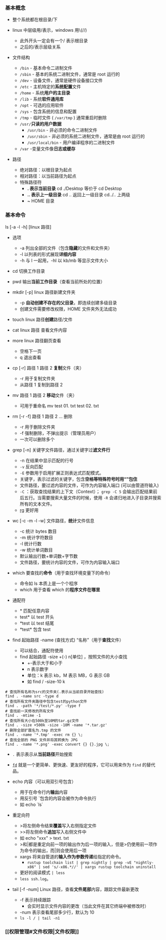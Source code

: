 ### 基本概念

- 整个系统都在根目录/下
- linux 中层级用/表示，windows 用\\(//)
  - 此外开头一定会有一个/ 表示根目录
  - 之后的/表示层级关系

- 文件结构
	- `/bin` - 基本命令二进制文件
	- `/sbin` - 基本的系统二进制文件，通常是 root 运行的
	- `/dev` - 设备文件，通常是硬件设备接口文件
	- `/etc` - 主机特定的**系统配置**文件
	- `/home` - 系统**用户的主目录**
	- `/lib` - 系统**软件通用库**
	- `/opt` - 可选的应用软件
	- `/sys` - 包含系统的信息和配置
	- `/tmp` - 临时文件 ( `/var/tmp` ) 通常重启时删除
	- `/usr/`**只读的用户数据**
	  - `/usr/bin` - 非必须的命令二进制文件
	  - `/usr/sbin` - 非必须的系统二进制文件，通常是由 root 运行的
	  - `/usr/local/bin` - 用户编译程序的二进制文件
	- `/var` -变量文件像**日志或缓存**

- 路径
  - 绝对路径：以根目录为起点
  - 相对路径：以当前路径为起点
  - 特殊路径符
    - **. 表示当前目录** cd ./Desktop 等价于 cd Desktop
    - **.. 表示上一级目录** cd .. 返回上一级目录 cd../.. 上两级
    - ~ HOME 目录

### 基本命令

ls [-a -l -h] [linux 路径]
  - 选项
    - -a 列出全部的文件（包含**隐藏**的文件和文件夹）
    - -l 以列表的形式展现**详细内容**
    - -h 与 l 一起用，-hl 以 kb/mb 等显示文件大小

- cd 切换工作目录
- pwd 输出**当前工作目录**（查看当前所处的位置）


- mkdir [-p] linux 路径新建文件夹
  - -p **自动创建不存在的父目录**，即连续创建多级目录
  - 创建文件需要修改权限，HOME 文件夹外无法成功

- touch linux 路径**创建**路径/文件
- cat linux 路径 查看文件内容
- more linux 路径翻页查看
  - 空格下一页
  - q 退出查看

- cp [-r] 路径 1 路径 2 **复制**文件（夹）
  - -r 用于复制文件夹
  - 从路径 1 复制到路径 2

- mv 路径 1 路径 2 **移动**文件（夹）
  - 可用于重命名 mv test 01. txt test 02. txt

- rm [-r -f] 路径 1 路径 2 ...  删除
  - -r 用于删除文件夹
  - -f 强制删除，不弹出提示（管理员用户）
  - 一次可以删除多个

- grep [-n] 关键字文件路径，通过关键字过**滤文件行**
  - -n 在结果中显示匹配的行号
  - `-v` 反向匹配
  - `-E` 参数用于启用扩展正则表达式匹配模式。
  - 关键字，表示过滤的关键字，包含**空格等特殊符号时用“”包住**
  - 文件路径，要过滤内容的文件，可作为内容输入端口 (可以由管道符输入)
  - `-C` ：获取查找结果的上下文（Context）； `grep -C 5` 会输出匹配结果前后五行。当需要搜索大量文件的时候，使用 `-R` 会递归地进入子目录并搜索所有的文本文件。
  -   [rg](https://github.com/BurntSushi/ripgrep) 更好用

- wc [-c -m -l -w] 文件路径，**统计**文件信息
  - -c 统计 bytes 数目
  - -m 统计字符数目
  - -l 统计行数
  - -w 统计单词数目
  - 默认输出行数+单词数+字节数
  - 文件路径，要统计内容的文件，可作为内容输入端口

- which 要查找的**命令**（用于查找环境变量下的命令）
  - 命令如 ls 本质上是一个个程序
  - which 用于查看 which 的**程序文件在哪里**

- 通配符
  - \* 匹配任意内容
  - test\* 以 test 开头
  - \*test 以 test 结尾
  - \*test\* 包含 test

- find 起始路径 -name (查找方式) “名称”（用于**查找**文件）
  - 可以结合，通配符使用
  - find 起始路径 -size +(-) n[单位] ，按照文件的大小查找
    - \+\-表示大于和小于
    - n 表示数字
    - 单位：k 表示 kb，M 表示 MB，G 表示 GB
    - 如 find / -size-10 k

```shell
# 查找所有名称为src的文件夹(.表示从当前目录开始查找)
find . -name src -type d
# 查找所有文件夹路径中包含test的python文件
find . -path '*/test/*.py' -type f
# 查找前一天修改的所有文件
find . -mtime -1
# 查找所有大小在500k至10M的tar.gz文件
find . -size +500k -size -10M -name '*.tar.gz'
# 删除全部扩展名为.tmp 的文件
find . -name '*.tmp' -exec rm {} \;
# 查找全部的 PNG 文件并将其转换为 JPG
find . -name '*.png' -exec convert {} {}.jpg \;
```
- `.` 表示表示从**当前路径**开始搜索
- [`fd`](https://github.com/sharkdp/fd) 就是一个更简单、更快速、更友好的程序，它可以用来作为 `find` 的替代品。

- echo 内容（可以用双引号包含）
  - 用于在命令行内**输出**内容
  - 用反引号 `包含的内容会被作为命令执行
  - 如 echo  \`ls\`

- 重定向符
  - \>将左侧命令结果**覆盖**写入右侧指定文件
  - \>>将左侧命令**追加**写入右侧文件中
  - 如 echo "xxx" > text. txt
  - \>和|都是重定向前一项的输出作为后一项的输入，但是>仍使用前一项作为命令的输出，而|则会使用后一项
  - xargs 将来自管道的**输入作为参数传递**给指定的命令。
    - `rustup toolchain list | grep nightly | grep -vE "nightly-x86" | sed 's/-x86.*//' | xargs rustup toolchain uninstall`
  -  更好的阅读模式 `| less`
    - `less ssh.log`。

- tail \[-f -num] Linux 路径，查看**文件尾部**内容，跟踪文件最新更改
  - -f 表示持续跟踪
    - 会实时显示文件内容的更改（当此文件在其它终端中被修改时）
  - -num 表示查看尾部多少行，默认为 10
  -  `ls -l / | tail -n1`

### [[权限管理#文件权限|文件权限]]